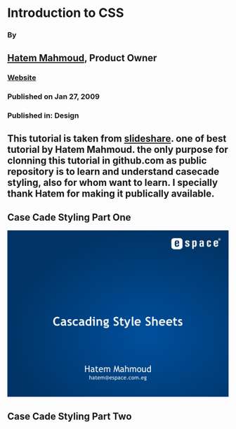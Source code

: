 # Introduction to CSS
### By
## [Hatem Mahmoud](http://www.slideshare.net/HatemMahmoud), Product Owner
### [Website](http://www.expressionlab.com/)
### Published on Jan 27, 2009
### Published in: Design

## This tutorial is taken from [slideshare](http://www.slideshare.net/HatemMahmoud/cascading-style-sheets-part-01-presentation). one of best tutorial by Hatem Mahmoud. the only purpose for clonning this tutorial in github.com as public repository is to learn and understand casecade styling, also for whom want to learn. I specially thank Hatem for making it publically available.

## Case Cade Styling Part One

![Case Cade Stylesheet](csspart-one/slide-1-1024.jpg)

## Case Cade Styling Part Two
